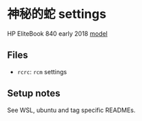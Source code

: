 # 神秘的蛇 settings

HP EliteBook 840 early 2018 [model](https://store.hp.com/SwedenStore/Merch/Product.aspx?id=3JX38EA&opt=AK8)

## Files

- `rcrc`: `rcm` settings

## Setup notes

See WSL, ubuntu and tag specific READMEs.
